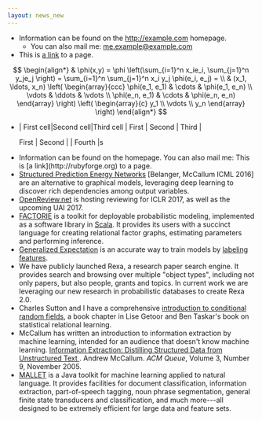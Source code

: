 ```yaml
---
layout: news_new
---
```

* Information can be found on the <http://example.com> homepage.
  * You can also mail me: <me.example@example.com>
* This is [a link](http://rubyforge.org) to a page.


$$
\begin{align*}
  & \phi(x,y) = \phi \left(\sum_{i=1}^n x_ie_i, \sum_{j=1}^n y_je_j \right)
  = \sum_{i=1}^n \sum_{j=1}^n x_i y_j \phi(e_i, e_j) = \\
  & (x_1, \ldots, x_n) \left( \begin{array}{ccc}
      \phi(e_1, e_1) & \cdots & \phi(e_1, e_n) \\
      \vdots & \ddots & \vdots \\
      \phi(e_n, e_1) & \cdots & \phi(e_n, e_n)
    \end{array} \right)
  \left( \begin{array}{c}
      y_1 \\
      \vdots \\
      y_n
    \end{array} \right)
\end{align*}
$$
<ul>
<li>
| First cell|Second cell|Third cell
| First | Second | Third |

First | Second | | Fourth |s
</li>
<li>
	Information can be found on the <http://example.com> homepage.
You can also mail me: <me.example@example.com>
This is [a link](http://rubyforge.org) to a page.
</li>
    <li><a href="https://arxiv.org/abs/1511.06350">Structured Prediction Energy Networks</a> [Belanger, McCallum ICML 2016] are an alternative to graphical models, leveraging deep learning to discover rich dependencies among output variables.
    </li>
    <li><a href="http://OpenReview.net">OpenReview.net</a> is hosting reviewing for ICLR 2017, as well as the upcoming UAI 2017.</li>
    <li><a href="http://factorie.cs.umass.edu">FACTORIE</a> is a toolkit for deployable probabilistic modeling, implemented as a software library in <a href="http://www.scala-lang.org/">Scala</a>. It provides its users with a succinct language for creating relational factor graphs, estimating parameters and performing inference.
    </li>
    <li><a href="http://www.cs.umass.edu/%7Emccallum/papers/ge08note.pdf">Generalized Expectation</a> is an accurate way to train models by <a href="http://www.cs.umass.edu/%7Emccallum/papers/druck08sigir.pdf">labeling features</a>.
    </li>
    <li>We have publicly launched Rexa, a research paper search engine. It provides search and browsing over multiple "object types", including not only papers, but also people, grants and topics.  In current work we are leveraging our new research in probabilistic databases to create Rexa 2.0.
    </li>
    <li>Charles Sutton and I have a comprehensive <a href="http://www.cs.umass.edu/~mccallum/papers/crf-tutorial.pdf">introduction to conditional random fields</a>, a book chapter in Lise Getoor and Ben Taskar's book on statistical relational learning.
    </li>
    <li>McCallum has written an introduction to information extraction by machine learning, intended for an audience that doesn't know machine learning. <a href="http://www.cs.umass.edu/~mccallum/papers/acm-queue-ie.pdf">Information Extraction: Distilling Structured Data from Unstructured Text </a>. Andrew McCallum. <i>ACM Queue</i>, Volume 3, Number 9, November 2005.
    </li>
    <li><a href="http://mallet.cs.umass.edu/">MALLET</a> is a Java toolkit for machine learning applied to natural language. It provides facilities for document classification, information extraction, part-of-speech tagging, noun phrase segmentation, general finite state transducers and classification, and much more---all designed to be extremely efficient for large data and feature sets.
    </li>
    
</ul>